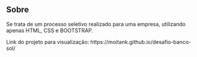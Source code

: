
## Sobre
<p>Se trata de um processo seletivo realizado para uma empresa, utilizando apenas HTML, CSS e BOOTSTRAP.</p>
<p> Link do projeto para visualização: https://moitank.github.io/desafio-banco-sol/</p>

